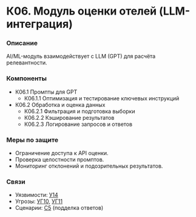 # К06. Модуль оценки отелей (LLM-интеграция)

### Описание

AI/ML-модуль взаимодействует с LLM (GPT) для расчёта релевантности.

### Компоненты

* К06.1 Промпты для GPT
  * К06.1.1 Оптимизация и тестирование ключевых инструкций
* К06.2 Обработка и оценка данных
  * К06.2.1 Фильтрация и подготовка выборки
  * К06.2.2 Кэширование результатов
  * К06.2.3 Логирование запросов и ответов

### Меры по защите

* Ограничение доступа к API оценки.
* Проверка целостности промптов.
* Мониторинг отклонений и подозрительных результатов.

### Связи

* Уязвимости: [У14](../../uyazvimosti/perechen-uyazvimostei-sistemy/u14.-neogranichennyi-dostup-k-modeli-ml-cherez-api-net-avtorizacii.md)
* Угрозы: [УГ10](../../ugrozy/perechen-ugroz-sistemy/ug10.-podmena-dannykh-modeli-ai.md), [УГ11](../../ugrozy/perechen-ugroz-sistemy/ug11.-utechka-sekretov.md)
* Сценарии: [С5](../../scenarii-atak/perechen-scenariev-atak/s5.-poddelka-otvetov-ai-modeli.md) (подделка ответов)

